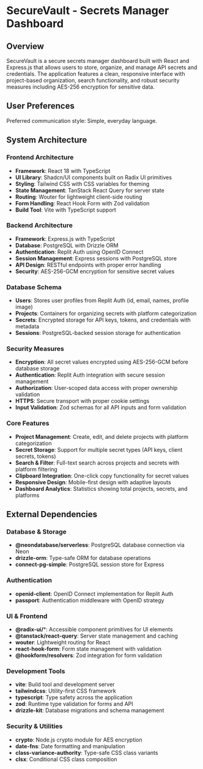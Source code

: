 # SecureVault - Secrets Manager Dashboard

## Overview

SecureVault is a secure secrets manager dashboard built with React and Express.js that allows users to store, organize, and manage API secrets and credentials. The application features a clean, responsive interface with project-based organization, search functionality, and robust security measures including AES-256 encryption for sensitive data.

## User Preferences

Preferred communication style: Simple, everyday language.

## System Architecture

### Frontend Architecture
- **Framework**: React 18 with TypeScript
- **UI Library**: Shadcn/UI components built on Radix UI primitives
- **Styling**: Tailwind CSS with CSS variables for theming
- **State Management**: TanStack React Query for server state
- **Routing**: Wouter for lightweight client-side routing
- **Form Handling**: React Hook Form with Zod validation
- **Build Tool**: Vite with TypeScript support

### Backend Architecture
- **Framework**: Express.js with TypeScript
- **Database**: PostgreSQL with Drizzle ORM
- **Authentication**: Replit Auth using OpenID Connect
- **Session Management**: Express sessions with PostgreSQL store
- **API Design**: RESTful endpoints with proper error handling
- **Security**: AES-256-GCM encryption for sensitive secret values

### Database Schema
- **Users**: Stores user profiles from Replit Auth (id, email, names, profile image)
- **Projects**: Containers for organizing secrets with platform categorization
- **Secrets**: Encrypted storage for API keys, tokens, and credentials with metadata
- **Sessions**: PostgreSQL-backed session storage for authentication

### Security Measures
- **Encryption**: All secret values encrypted using AES-256-GCM before database storage
- **Authentication**: Replit Auth integration with secure session management
- **Authorization**: User-scoped data access with proper ownership validation
- **HTTPS**: Secure transport with proper cookie settings
- **Input Validation**: Zod schemas for all API inputs and form validation

### Core Features
- **Project Management**: Create, edit, and delete projects with platform categorization
- **Secret Storage**: Support for multiple secret types (API keys, client secrets, tokens)
- **Search & Filter**: Full-text search across projects and secrets with platform filtering
- **Clipboard Integration**: One-click copy functionality for secret values
- **Responsive Design**: Mobile-first design with adaptive layouts
- **Dashboard Analytics**: Statistics showing total projects, secrets, and platforms

## External Dependencies

### Database & Storage
- **@neondatabase/serverless**: PostgreSQL database connection via Neon
- **drizzle-orm**: Type-safe ORM for database operations
- **connect-pg-simple**: PostgreSQL session store for Express

### Authentication
- **openid-client**: OpenID Connect implementation for Replit Auth
- **passport**: Authentication middleware with OpenID strategy

### UI & Frontend
- **@radix-ui/***: Accessible component primitives for UI elements
- **@tanstack/react-query**: Server state management and caching
- **wouter**: Lightweight routing for React
- **react-hook-form**: Form state management with validation
- **@hookform/resolvers**: Zod integration for form validation

### Development Tools
- **vite**: Build tool and development server
- **tailwindcss**: Utility-first CSS framework
- **typescript**: Type safety across the application
- **zod**: Runtime type validation for forms and API
- **drizzle-kit**: Database migrations and schema management

### Security & Utilities
- **crypto**: Node.js crypto module for AES encryption
- **date-fns**: Date formatting and manipulation
- **class-variance-authority**: Type-safe CSS class variants
- **clsx**: Conditional CSS class composition
